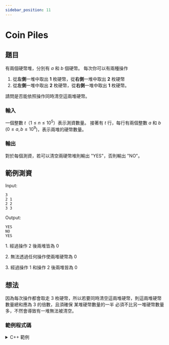 ```yaml
---
sidebar_position: 11
---
```


Coin Piles
===

題目
---

有兩個硬幣堆，分別有 $a$ 和 $b$ 個硬幣。
每次你可以有兩種操作

1. 從**左側**一堆中取出 **1** 枚硬幣，從**右側**一堆中取出 **2** 枚硬幣
2. 從**左側**一堆中取出 **2** 枚硬幣，從**右側**一堆中取出 **1** 枚硬幣。

請問是否能依照操作同時清空這兩堆硬幣。

### 輸入
一個整數 $t$（$1 \le n \le 10^5$）表示測資數量。
接著有 $t$ 行，每行有兩個整數 $a$ 和 $b$ ($0 \le a, b \le 10^9$)，表示兩堆的硬幣數量。

### 輸出
對於每個測資，若可以清空兩硬幣堆則輸出 "YES"，否則輸出 "NO"。

範例測資
---

Input:
```
3
2 1
2 2
3 3
```
Output:
```
YES
NO
YES
```
$1.$ 經過操作 $2$ 後兩堆皆為 $0$

$2.$ 無法透過任何操作使兩堆硬幣為 $0$

$3.$ 經過操作 $1$ 和操作 $2$ 後兩堆皆為 $0$

想法
---

因為每次操作都會取走 3 枚硬幣，所以若要同時清空這兩堆硬幣，則這兩堆硬幣數量總和應為 3 的倍數，且須確保 某堆硬幣數量的一半 必須不比另一堆硬幣數量多，不然會導致有一堆無法被清空。

### 範例程式碼
<details>
<summary>C++ 範例</summary>
```cpp
#include <bits/stdc++.h>
using namespace std;
int main(){
    int a, b, t; cin >> t;
    while(t--){
        cin >> a >> b;
        if((a + b) % 3 != 0 || (a / 2) > b || (b / 2) > a){
            cout << "NO" << endl;
        }
        else {
            cout << "YES" << endl;
        }
    }
}
```
</details>